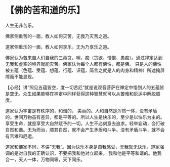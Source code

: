 # 【佛的苦和道的乐】

人生无非苦乐。

佛家侧重苦的一面，教人如何灭苦。无我乃灭苦之道。

道家侧重乐的一面，教人如何享乐。无为乃享乐之道。

佛家认为苦来自人们自我的三毒贪，嗔，痴（贪欲、憎恨、愚痴）。通过禅定达到无我和虚空的境界就能灭苦。佛家认为每个人都有佛性，都是佛。
只是人的佛性被五蕴（色蕴、受蕴、想蕴、行蕴、识蕴，简言之就是人的肉身和精神）所遮掩屏障而不能显现。

【心经】讲”照见五蕴皆空，度一切苦厄“就是说观音菩萨在禅定中悟到人的五蕴皆是空无。众生如果能够在禅定中同样获得这种智慧就可以从苦难和厄运中解脱超度。

道家认为宇宙是有秩序的，和谐的， 美丽的。人和自然是浑然一体，没有矛盾的。世间万物虽有差异，都是平等的。所以人生是快乐的，至少是以快乐为主的。
享受生命，就是享受大自然赋予的一切。人生不必刻意去追求。轻举妄动，会打破自然和谐。无为而治，顺其自然，就不会产生矛盾和斗争。没有矛盾斗争，就不会有苦难和厄运。

道家和佛家不同，不讲”无我“。因为快乐本身是自我感受，无我就无快乐。道家强调的是对自我的正确认识，不要把我和他对立起来。
我和他是平等和谐的。他我合一，天人一体，万物同等，天下同乐。
